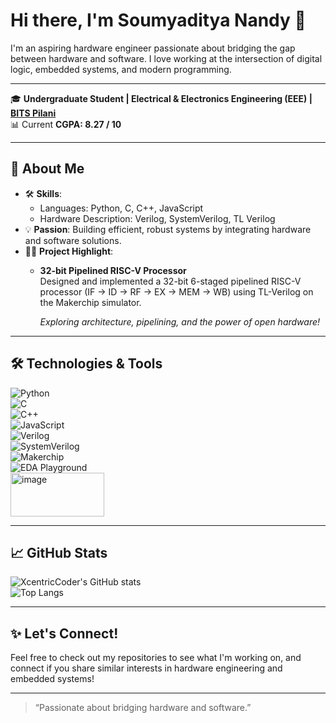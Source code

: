 # Hi there, I'm Soumyaditya Nandy 👋  

I'm an aspiring hardware engineer passionate about bridging the gap between hardware and software. I love working at the intersection of digital logic, embedded systems, and modern programming. 

---

🎓 **Undergraduate Student | Electrical & Electronics Engineering (EEE) |** [**BITS Pilani**](https://www.bits-pilani.ac.in/goa/)  
📊 Current **CGPA: 8.27 / 10**  

---

## 🚀 About Me  

- 🛠 **Skills**:  
  - Languages: Python, C, C++, JavaScript  
  - Hardware Description: Verilog, SystemVerilog, TL Verilog  
- 💡 **Passion**: Building efficient, robust systems by integrating hardware and software solutions.  
- 🧑‍💻 **Project Highlight**:  
  - **32-bit Pipelined RISC-V Processor**  
    Designed and implemented a 32-bit 6-staged pipelined RISC-V processor (IF → ID → RF → EX → MEM → WB) using TL-Verilog on the Makerchip simulator.
      
    _Exploring architecture, pipelining, and the power of open hardware!_  

---

## 🛠️ Technologies & Tools  

![Python](https://img.shields.io/badge/python-3670A0?style=for-the-badge&logo=python&logoColor=ffdd54)  
![C](https://img.shields.io/badge/c-00599C?style=for-the-badge&logo=c&logoColor=white)  
![C++](https://img.shields.io/badge/c++-00599C?style=for-the-badge&logo=c%2B%2B&logoColor=white)  
![JavaScript](https://img.shields.io/badge/javascript-F7DF1E?style=for-the-badge&logo=javascript&logoColor=black)  
![Verilog](https://img.shields.io/badge/verilog-%231572B6.svg?style=for-the-badge&logoColor=white&color=orange)  
![SystemVerilog](https://img.shields.io/badge/systemverilog-%231572B6.svg?style=for-the-badge&logoColor=white&color=blue)  
![Makerchip](https://img.shields.io/badge/Makerchip-232F3E?style=for-the-badge&logo=amazonaws&logoColor=white)  
![EDA Playground](https://img.shields.io/badge/EDA%20Playground-0066CC?style=for-the-badge&logo=gnu&logoColor=white)  
<img width="150" height="70" alt="image" src="https://github.com/user-attachments/assets/2238d61f-a301-4ce7-a1ad-3f89b66a98e8" />


---

## 📈 GitHub Stats  

![XcentricCoder's GitHub stats](https://github-readme-stats.vercel.app/api?username=XcentricCoder&show_icons=true&theme=radical)  
![Top Langs](https://github-readme-stats.vercel.app/api/top-langs/?username=XcentricCoder&layout=compact)  

---

## ✨ Let's Connect!  

Feel free to check out my repositories to see what I'm working on, and connect if you share similar interests in hardware engineering and embedded systems!  

---

> “Passionate about bridging hardware and software.”  
